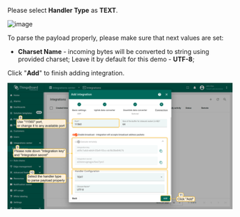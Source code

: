Please select **Handler Type** as **TEXT**.

![image](https://img.thingsboard.io/user-guide/integrations/udp/handler-configuration-text.png)

To parse the payload properly, please make sure that next values are set:
- **Charset Name** - incoming bytes will be converted to string using provided charset; Leave it by default for this demo - **UTF-8**; 

Click "**Add**" to finish adding integration.

![image](/images/user-guide/integrations/udp/udp-integration-setup-4-text-pe.png)